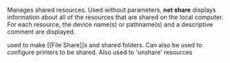 Manages shared resources. Used without parameters, **net share** displays information about all of the resources that are shared on the local computer. For each resource, the device name(s) or pathname(s) and a descriptive comment are displayed.

used to make [[File Share]]s and shared folders. Can also be used to configure printers to be shared.
Also used to 'unshare' resources

